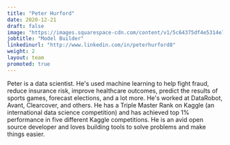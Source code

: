 ```yaml
---
title: "Peter Hurford"
date: 2020-12-21
draft: false
image: "https://images.squarespace-cdn.com/content/v1/5c64375df4e5314e7985012c/1606146182697-PV0DQVAPAZZCJBQRA77K/ke17ZwdGBToddI8pDm48kP06O0_IHyRXSOOiqwgWaApZw-zPPgdn4jUwVcJE1ZvWEtT5uBSRWt4vQZAgTJucoTqqXjS3CfNDSuuf31e0tVEsL0EX72Q6S7TgfQYQBQpkz5xM6Qt8VXd_xJGg_ziCFib8BodarTVrzIWCp72ioWw/image-asset.png"
jobtitle: "Model Builder"
linkedinurl: "http://www.linkedin.com/in/peterhurford8"
weight: 2
layout: team
promoted: true
---
```

 
Peter is a data scientist. He's used machine learning to help fight fraud, reduce insurance risk, improve healthcare
outcomes, predict the results of sports games, forecast elections, and a lot more. He's worked at DataRobot, Avant,
Clearcover, and others. He has a Triple Master Rank on Kaggle (an international data science competition) and has
achieved top 1% performance in five different Kaggle competitions. He is an avid open source developer and loves
building tools to solve problems and make things easier. 